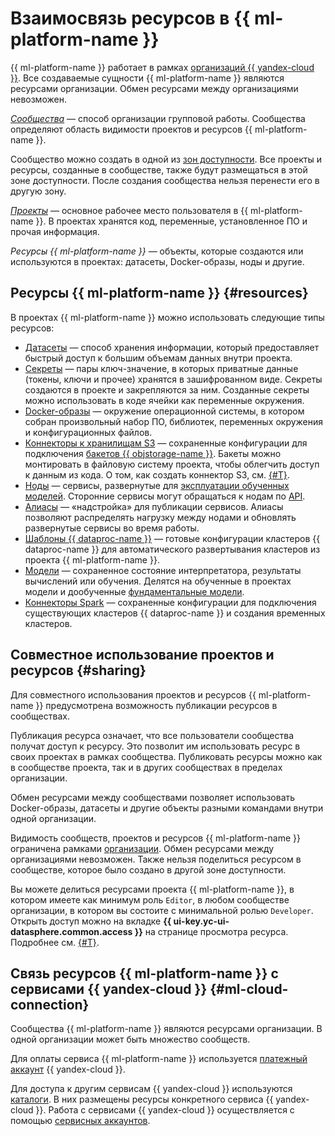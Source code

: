 # Взаимосвязь ресурсов в {{ ml-platform-name }}

{{ ml-platform-name }} работает в рамках [организаций {{ yandex-cloud }}](../../organization/). Все создаваемые сущности {{ ml-platform-name }} являются ресурсами организации. Обмен ресурсами между организациями невозможен.

_[Сообщества](community.md)_ — способ организации групповой работы. Сообщества определяют область видимости проектов и ресурсов {{ ml-platform-name }}.

Сообщество можно создать в одной из [зон доступности](../../overview/concepts/geo-scope.md). Все проекты и ресурсы, созданные в сообществе, также будут размещаться в этой зоне доступности. После создания сообщества нельзя перенести его в другую зону.

_[Проекты](project.md)_ — основное рабочее место пользователя в {{ ml-platform-name }}. В проектах хранятся код, переменные, установленное ПО и прочая информация.

_Ресурсы {{ ml-platform-name }}_ — объекты, которые создаются или используются в проектах: датасеты, Docker-образы, ноды и другие.

## Ресурсы {{ ml-platform-name }} {#resources}

В проектах {{ ml-platform-name }} можно использовать следующие типы ресурсов:

* [Датасеты](dataset.md) — способ хранения информации, который предоставляет быстрый доступ к большим объемам данных внутри проекта.
* [Секреты](secrets.md) — пары ключ-значение, в которых приватные данные (токены, ключи и прочее) хранятся в зашифрованном виде. Секреты создаются в проекте и закрепляются за ним. Созданные секреты можно использовать в коде ячейки как переменные окружения.
* [Docker-образы](docker.md) — окружение операционной системы, в котором собран произвольный набор ПО, библиотек, переменных окружения и конфигурационных файлов.
* [Коннекторы к хранилищам S3](s3-connector.md) — сохраненные конфигурации для подключения [бакетов {{ objstorage-name }}](../../storage/concepts/bucket.md). Бакеты можно монтировать в файловую систему проекта, чтобы облегчить доступ к данным из кода. О том, как создать коннектор S3, см. [{#T}](../operations/data/s3-connectors.md).
* [Ноды](deploy/index.md#node) — сервисы, развернутые для [эксплуатации обученных моделей](deploy/). Сторонние сервисы могут обращаться к нодам по [API](../../glossary/rest-api.md).
* [Алиасы](deploy/index.md#alias) — «надстройка» для публикации сервисов. Алиасы позволяют распределять нагрузку между нодами и обновлять развернутые сервисы во время работы.
* [Шаблоны {{ dataproc-name }}](data-proc-template.md) — готовые конфигурации кластеров {{ dataproc-name }} для автоматического развертывания кластеров из проекта {{ ml-platform-name }}.
* [Модели](models/index.md) — сохраненное состояние интерпретатора, результаты вычислений или обучения. Делятся на обученные в проектах модели и дообученные [фундаментальные модели](models/foundation-models.md).
* [Коннекторы Spark](spark-connector.md) — сохраненные конфигурации для подключения существующих кластеров {{ dataproc-name }} и создания временных кластеров.

## Совместное использование проектов и ресурсов {#sharing}

Для совместного использования проектов и ресурсов {{ ml-platform-name }} предусмотрена возможность публикации ресурсов в сообществах.

Публикация ресурса означает, что все пользователи сообщества получат доступ к ресурсу. Это позволит им использовать ресурс в своих проектах в рамках сообщества. Публиковать ресурсы можно как в сообществе проекта, так и в других сообществах в пределах организации.

Обмен ресурсами между сообществами позволяет использовать Docker-образы, датасеты и другие объекты разными командами внутри одной организации.

Видимость сообществ, проектов и ресурсов {{ ml-platform-name }} ограничена рамками [организации](../../organization/). Обмен ресурсами между организациями невозможен. Также нельзя поделиться ресурсом в сообществе, которое было создано в другой зоне доступности.

Вы можете делиться ресурсами проекта {{ ml-platform-name }}, в котором имеете как минимум роль `Editor`, в любом сообществе организации, в котором вы состоите с минимальной ролью `Developer`. Открыть доступ можно на вкладке **{{ ui-key.yc-ui-datasphere.common.access }}** на странице просмотра ресурса. Подробнее см. [{#T}](../security/index.md).

## Связь ресурсов {{ ml-platform-name }} с сервисами {{ yandex-cloud }} {#ml-cloud-connection}

Сообщества {{ ml-platform-name }} являются ресурсами организации. В одной организации может быть множество сообществ.

Для оплаты сервиса {{ ml-platform-name }} используется [платежный аккаунт](../../billing/concepts/billing-account.md) {{ yandex-cloud }}.

Для доступа к другим сервисам {{ yandex-cloud }} используются [каталоги](../../resource-manager/concepts/resources-hierarchy.md#folder). В них размещены ресурсы конкретного сервиса {{ yandex-cloud }}. Работа с сервисами {{ yandex-cloud }} осуществляется с помощью [сервисных аккаунтов](../../iam/concepts/users/service-accounts.md).
